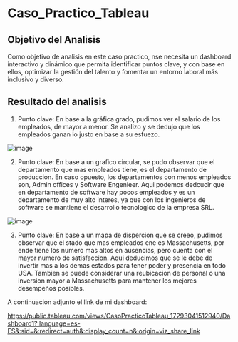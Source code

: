 # Caso_Practico_Tableau

## Objetivo del Analisis
Como objetivo de analisis en este caso practico, nse necesita un dashboard interactivo y dinámico que permita identificar 
puntos clave, y con base en ellos, optimizar la gestión del talento y fomentar un entorno laboral más inclusivo y diverso.

## Resultado del analisis
1. Punto clave: En base a la gráfica grado, pudimos ver el salario de los empleados, de mayor a menor. Se analizo y se
dedujo que los empleados ganan lo justo en base a su esfuezo.

![image](https://github.com/user-attachments/assets/123f975f-e5d3-4ee1-a7f9-5dfb79cbd831)

2. Punto clave: En base a un grafico circular, se pudo observar que el departamento que mas empleados tiene, es el
departamento de produccion. En caso opuesto, los departamentos con menos empleados son, Admin offices y Software
Engenieer. Aqui podemos dedcucir que en departamento de software hay pocos empleados y es un departamento de muy
alto interes, ya que con los ingenieros de software se mantiene el desarrollo tecnologico de la empresa SRL.

![image](https://github.com/user-attachments/assets/f3236a56-db7d-47b7-915f-8727b45ed69d)

3. Punto clave: En base a un mapa de dispercion que se creeo, pudimos observar que el stado que mas empleados
ene es Massachusetts, por ende tiene los numero mas altos en ausencias, pero cuenta con el mayor numero de
satisfaccion. Aqui deducimos que se le debe de invertir mas a los demas estados para tener poder y presencia
en todo USA. Tambien se puede considerar una reubicacion de personal o una inversion mayor a Massachusetts
para mantener los mejores desempeños posibles.

A continuacion adjunto el link de mi dashboard:

https://public.tableau.com/views/CasoPracticoTableau_17293041512940/Dashboard1?:language=es-ES&:sid=&:redirect=auth&:display_count=n&:origin=viz_share_link 
